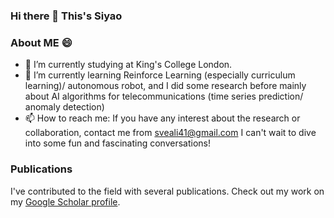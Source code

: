 ### Hi there 👋 This's Siyao
### About ME 😄

- 🔭 I’m currently studying at King's College London.
- 🌱 I’m currently learning Reinforce Learning (especially curriculum learning)/ autonomous robot, and I did some research before mainly about AI algorithms for telecommunications (time series prediction/ anomaly detection)
- 📫 How to reach me:
  If you have any interest about the research or collaboration, contact me from sveali41@gmail.com
  I can't wait to dive into some fun and fascinating conversations!
### Publications
I've contributed to the field with several publications. Check out my work on my [Google Scholar profile](https://scholar.google.com/citations?user=bknuVoEAAAAJ&hl=en).


